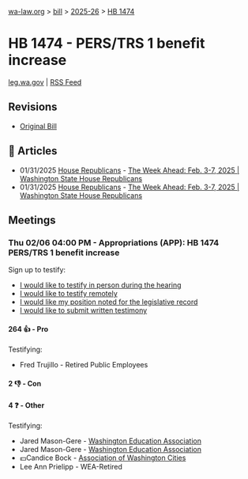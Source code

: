 [wa-law.org](/) > [bill](/bill/) > [2025-26](/bill/2025-26/) > [HB 1474](/bill/2025-26/hb/1474/)

# HB 1474 - PERS/TRS 1 benefit increase
[leg.wa.gov](https://app.leg.wa.gov/billsummary?BillNumber=1474&Year=2025&Initiative=false) | [RSS Feed](./rss.xml)

## Revisions
* [Original Bill](1/)

## 📰 Articles
* 01/31/2025 [House Republicans](/org/house_republicans/) - [The Week Ahead: Feb. 3-7, 2025 | Washington State House Republicans](http://houserepublicans.wa.gov/week/the-week-ahead-feb-3-7-2025/#:~:text=HB%201474)
* 01/31/2025 [House Republicans](/org/house_republicans/) - [The Week Ahead: Feb. 3-7, 2025 | Washington State House Republicans](https://houserepublicans.wa.gov/week/the-week-ahead-feb-3-7-2025/#:~:text=HB%201474)

## Meetings
### Thu 02/06 04:00 PM - Appropriations (APP): HB 1474 PERS/TRS 1 benefit increase
Sign up to testify:
* [I would like to testify in person during the hearing](https://app.leg.wa.gov/csi/Testifier/Add?chamber=House&mId=32686&aId=162727&caId=25358&tId=1)
* [I would like to testify remotely](https://app.leg.wa.gov/csi/Testifier/Add?chamber=House&mId=32686&aId=162727&caId=25358&tId=2)
* [I would like my position noted for the legislative record](https://app.leg.wa.gov/csi/Testifier/Add?chamber=House&mId=32686&aId=162727&caId=25358&tId=3)
* [I would like to submit written testimony](https://app.leg.wa.gov/csi/Testifier/Add?chamber=House&mId=32686&aId=162727&caId=25358&tId=4)

#### 264 👍 - Pro
Testifying:
* Fred Trujillo - Retired Public Employees

#### 2 👎 - Con

#### 4 ❓ - Other
Testifying:
* Jared Mason-Gere - [Washington Education Association](/org/washington_education_association/)
* Jared Mason-Gere - [Washington Education Association](/org/washington_education_association/)
* 💵Candice Bock - [Association of Washington Cities](/org/association_of_washington_cities/)
* Lee Ann Prielipp - WEA-Retired
